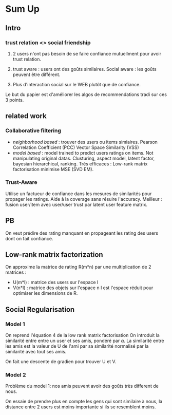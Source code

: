 # Sum Up

## Intro

### trust relation <> social friendship

1. 2 users n'ont pas besoin de se faire confiance mutuellment pour avoir trust relation.

2. trust aware : users ont des goûts similaires.
Social aware : les goûts peuvent être différent.

3. Plus d'interaction social sur le WEB plutôt que de confiance.

Le but du papier est d'améliorer les algos de recommendations tradi sur ces 3 points.

## related work

### Collaborative filtering

+ *neighborhood based* : trouver des users ou items simiaires. Pearson Correlation Coefficient (PCC) Vector Space Similarity (VSS)
+ *model based* : model trained to predict users ratings on items. Not manipulating original datas. Clusturing, aspect model, latent factor, bayesian hierarchical, ranking.
Très efficaces : Low-rank matrix factorisation minimise MSE (SVD EM).

### Trust-Aware

Utilise un factueur de confiance dans les mesures de similarités pour propager les ratings. Aide à la coverage sans résuire l'accuracy.
Meilleur : fusion user/item avec user/user trust par latent user feature matrix.

## PB

On veut prédire des rating manquant en propageant les rating des users dont on fait confiance.

## Low-rank matrix factorization

On approxime la matrice de rating R(m*n) par une multiplication de 2 matrices :

+ U(m*l) : matrice des users sur l'espace l
+ V(n*l) : matrice des objets sur l'espace n
l est l'espace réduit pour optimiser les dimensions de R.

## Social Regularisation

### Model 1

On reprend l'équation 4 de la low rank matrix factorisation
On introduit la similarité entre entre un user et ses amis, pondéré par $\alpha$.
La similarité entre les amis est la valeur de U de l'ami par sa similarité normalisé par la similarité avec tout ses amis.

On fait une descente de gradien pour trouver U et V.

### Model 2

Problème du model 1: nos amis peuvent avoir des goûts très different de nous.

On essaie de prendre plus en compte les gens qui sont similaire à nous, la distance entre 2 users est moins importante si ils se resemblent moins.
